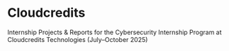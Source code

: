 # Cloudcredits
 Internship Projects &amp; Reports for the Cybersecurity Internship Program at Cloudcredits Technologies (July–October 2025)
